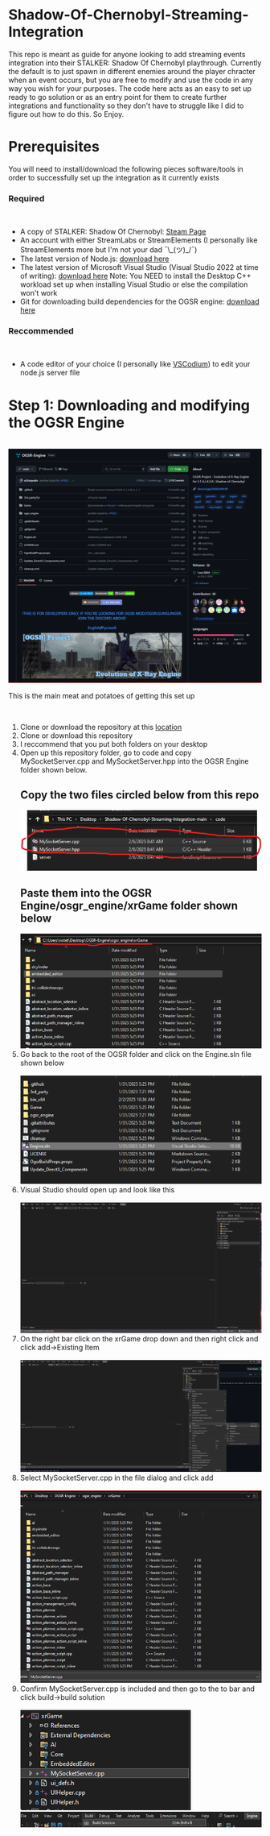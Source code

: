 # Shadow-Of-Chernobyl-Streaming-Integration

This repo is meant as guide for anyone looking to add streaming events integration into their STALKER: Shadow Of Chernobyl playthrough. Currently the default is to just spawn in different enemies around the player chracter when an event occurs, but you are free to modify and use the code in any way you wish for your purposes. The code here acts as an easy to set up ready to go solution or as an entry point for them to create further integrations and functionality so they don't have to struggle like I did to figure out how to do this. So Enjoy.

<h1>Prerequisites</h1>
You will need to install/download the following pieces software/tools in order to successfully set up the integration as it currently exists
<h3>Required</h3>
<br/>
<ul>
 <li>A copy of STALKER: Shadow Of Chernobyl: <a href="https://store.steampowered.com/app/4500/STALKER_Shadow_of_Chernobyl/">Steam Page</a></li>
 <li>An account with either StreamLabs or StreamElements (I personally like StreamElements more but I'm not your dad ¯\_(ツ)_/¯)</li>
 <li>The latest version of Node.js: <a href="https://nodejs.org/en/download">download here</a> </li>
 <li>The latest version of Microsoft Visual Studio (Visual Studio 2022 at time of writing): <a href="https://visualstudio.microsoft.com/">download here</a> Note: You NEED to install the Desktop C++ workload set up when installing Visual Studio or else the compilation won't work</li>
 <li>Git for downloading build dependencies for the OGSR engine: <a href="https://git-scm.com/downloads">download here</a></li>
</ul>
<h3>Reccommended</h3>
<br/>
<ul>
  <li>A code editor of your choice (I personally like <a href="https://vscodium.com/">VSCodium</a>) to edit your node.js server file</li>

</ul>

<h1>Step 1: Downloading and modifying the OGSR Engine</h1>
<br/>

<img src="images/Screenshot 2025-02-06 081523.png" />
<br/>
<p>This is the main meat and potatoes of getting this set up</p>
<br>
<ol>
  <li>Clone or download the repository at this <a href="https://github.com/OGSR/OGSR-Engine">location</a></li>
  <li>Clone or download this repository</li>
  <li>I reccommend that you put both folders on your desktop</li>
  <li>Open up this repository folder, go to code and copy MySocketServer.cpp and MySocketServer.hpp into the OGSR Engine folder shown below.
   <br/>
   <h2>Copy the two files circled below from this repo</h2>
   <img src="images/Two files.png"/>
   <br/>
   <h2>Paste them into the OGSR Engine/osgr_engine/xrGame folder shown below</h2>
   <img src="images/Destination folder.png"/>
   <br/>
  <li>Go back to the root of the OGSR folder and click on the Engine.sln file shown below</li> 
  <br />
  <img src="images/engine.sln.png" />
  <br />
 <li>Visual Studio should open up and look like this</li>
  <br />
  <img src="images/visual studio 1.png" />
  <br />
 <li>On the right bar click on the xrGame drop down and then right click and click add->Existing Item</li>
   <br />
  <img src="images/add item.png" />
  <br />
  <li>Select MySocketServer.cpp in the file dialog and click add</li>
   <br />
  <img src="images/Add MySocketServer.cpp.png" />
  <br />
  <li>Confirm MySocketServer.cpp is included and then go to the to bar and click build->build solution</li>
   <br />
  <img src="images/Confirming my socket server.png" />
  <br />
  <img src="images/build.png" />
  <br />
  
 
</ol>


<br/>
